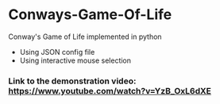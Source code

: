 # Conways-Game-Of-Life
Conway's Game of Life implemented in python
 - Using JSON config file
 - Using interactive mouse selection

### Link to the demonstration video: https://www.youtube.com/watch?v=YzB_OxL6dXE
